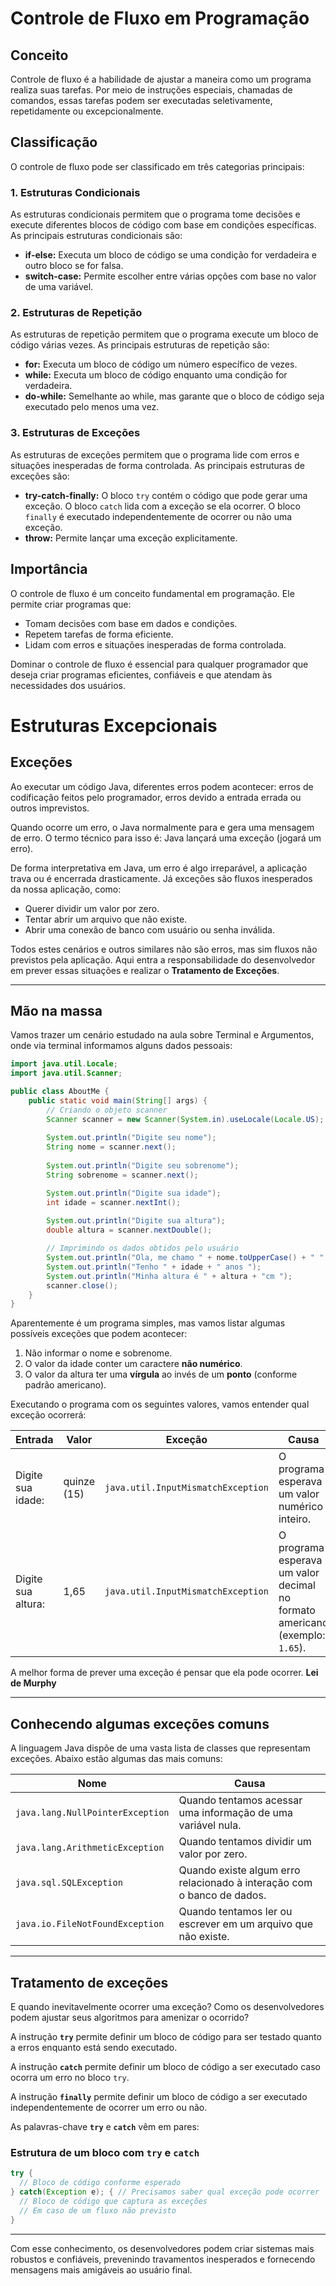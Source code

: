 # Controle de Fluxo em Programação

## Conceito

Controle de fluxo é a habilidade de ajustar a maneira como um programa realiza suas tarefas. Por meio de instruções especiais, chamadas de comandos, essas tarefas podem ser executadas seletivamente, repetidamente ou excepcionalmente.

## Classificação

O controle de fluxo pode ser classificado em três categorias principais:

### 1. Estruturas Condicionais

As estruturas condicionais permitem que o programa tome decisões e execute diferentes blocos de código com base em condições específicas. As principais estruturas condicionais são:

* **if-else:** Executa um bloco de código se uma condição for verdadeira e outro bloco se for falsa.
* **switch-case:** Permite escolher entre várias opções com base no valor de uma variável.

### 2. Estruturas de Repetição

As estruturas de repetição permitem que o programa execute um bloco de código várias vezes. As principais estruturas de repetição são:

* **for:** Executa um bloco de código um número específico de vezes.
* **while:** Executa um bloco de código enquanto uma condição for verdadeira.
* **do-while:** Semelhante ao while, mas garante que o bloco de código seja executado pelo menos uma vez.

### 3. Estruturas de Exceções

As estruturas de exceções permitem que o programa lide com erros e situações inesperadas de forma controlada. As principais estruturas de exceções são:

* **try-catch-finally:** O bloco `try` contém o código que pode gerar uma exceção. O bloco `catch` lida com a exceção se ela ocorrer. O bloco `finally` é executado independentemente de ocorrer ou não uma exceção.
* **throw:** Permite lançar uma exceção explicitamente.

## Importância

O controle de fluxo é um conceito fundamental em programação. Ele permite criar programas que:

* Tomam decisões com base em dados e condições.
* Repetem tarefas de forma eficiente.
* Lidam com erros e situações inesperadas de forma controlada.

Dominar o controle de fluxo é essencial para qualquer programador que deseja criar programas eficientes, confiáveis e que atendam às necessidades dos usuários.

# Estruturas Excepcionais

## Exceções

Ao executar um código Java, diferentes erros podem acontecer: erros de codificação feitos pelo programador, erros devido a entrada errada ou outros imprevistos.

Quando ocorre um erro, o Java normalmente para e gera uma mensagem de erro. O termo técnico para isso é: Java lançará uma exceção (jogará um erro).

De forma interpretativa em Java, um erro é algo irreparável, a aplicação trava ou é encerrada drasticamente. Já exceções são fluxos inesperados da nossa aplicação, como:
- Querer dividir um valor por zero.
- Tentar abrir um arquivo que não existe.
- Abrir uma conexão de banco com usuário ou senha inválida.

Todos estes cenários e outros similares não são erros, mas sim fluxos não previstos pela aplicação. Aqui entra a responsabilidade do desenvolvedor em prever essas situações e realizar o **Tratamento de Exceções**.

---

## Mão na massa

Vamos trazer um cenário estudado na aula sobre Terminal e Argumentos, onde via terminal informamos alguns dados pessoais:

```java
import java.util.Locale;
import java.util.Scanner;

public class AboutMe {
    public static void main(String[] args) {
        // Criando o objeto scanner
        Scanner scanner = new Scanner(System.in).useLocale(Locale.US);
        
        System.out.println("Digite seu nome");
        String nome = scanner.next();
        
        System.out.println("Digite seu sobrenome");
        String sobrenome = scanner.next();

        System.out.println("Digite sua idade");
        int idade = scanner.nextInt();
        
        System.out.println("Digite sua altura");
        double altura = scanner.nextDouble();

        // Imprimindo os dados obtidos pelo usuário
        System.out.println("Ola, me chamo " + nome.toUpperCase() + " " + sobrenome.toUpperCase());
        System.out.println("Tenho " + idade + " anos ");
        System.out.println("Minha altura é " + altura + "cm ");
        scanner.close();   
    }
}
```

Aparentemente é um programa simples, mas vamos listar algumas possíveis exceções que podem acontecer:

1. Não informar o nome e sobrenome.
2. O valor da idade conter um caractere **não numérico**.
3. O valor da altura ter uma **vírgula** ao invés de um **ponto** (conforme padrão americano).

Executando o programa com os seguintes valores, vamos entender qual exceção ocorrerá:

| Entrada | Valor | Exceção | Causa |
|---------|-------|----------|-------|
| Digite sua idade: | quinze (15) | `java.util.InputMismatchException` | O programa esperava um valor numérico inteiro. |
| Digite sua altura: | 1,65 | `java.util.InputMismatchException` | O programa esperava um valor decimal no formato americano (exemplo: `1.65`). |

A melhor forma de prever uma exceção é pensar que ela pode ocorrer. **Lei de Murphy**

---

## Conhecendo algumas exceções comuns

A linguagem Java dispõe de uma vasta lista de classes que representam exceções. Abaixo estão algumas das mais comuns:

| Nome | Causa |
|------|-------|
| `java.lang.NullPointerException` | Quando tentamos acessar uma informação de uma variável nula. |
| `java.lang.ArithmeticException` | Quando tentamos dividir um valor por zero. |
| `java.sql.SQLException` | Quando existe algum erro relacionado à interação com o banco de dados. |
| `java.io.FileNotFoundException` | Quando tentamos ler ou escrever em um arquivo que não existe. |

---

## Tratamento de exceções

E quando inevitavelmente ocorrer uma exceção? Como os desenvolvedores podem ajustar seus algoritmos para amenizar o ocorrido?

A instrução **`try`** permite definir um bloco de código para ser testado quanto a erros enquanto está sendo executado.

A instrução **`catch`** permite definir um bloco de código a ser executado caso ocorra um erro no bloco `try`.

A instrução **`finally`** permite definir um bloco de código a ser executado independentemente de ocorrer um erro ou não.

As palavras-chave **`try`** e **`catch`** vêm em pares:

### Estrutura de um bloco com `try` e `catch`

```java
try {
  // Bloco de código conforme esperado
} catch(Exception e); { // Precisamos saber qual exceção pode ocorrer
  // Bloco de código que captura as exceções
  // Em caso de um fluxo não previsto
}
```

---

Com esse conhecimento, os desenvolvedores podem criar sistemas mais robustos e confiáveis, prevenindo travamentos inesperados e fornecendo mensagens mais amigáveis ao usuário final.

